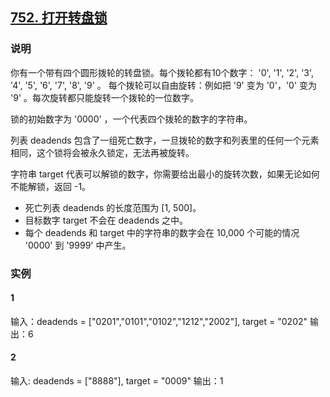 ## [752. 打开转盘锁](https://leetcode-cn.com/problems/open-the-lock/)

### 说明
你有一个带有四个圆形拨轮的转盘锁。每个拨轮都有10个数字： '0', '1', '2', '3', '4', '5', '6', '7', '8', '9' 。
每个拨轮可以自由旋转：例如把 '9' 变为 '0'，'0' 变为 '9' 。每次旋转都只能旋转一个拨轮的一位数字。

锁的初始数字为 '0000' ，一个代表四个拨轮的数字的字符串。

列表 deadends 包含了一组死亡数字，一旦拨轮的数字和列表里的任何一个元素相同，这个锁将会被永久锁定，无法再被旋转。

字符串 target 代表可以解锁的数字，你需要给出最小的旋转次数，如果无论如何不能解锁，返回 -1。

* 死亡列表 deadends 的长度范围为 [1, 500]。
* 目标数字 target 不会在 deadends 之中。
* 每个 deadends 和 target 中的字符串的数字会在 10,000 个可能的情况 '0000' 到 '9999' 中产生。

### 实例
#### 1
输入：deadends = ["0201","0101","0102","1212","2002"], target = "0202"
输出：6

#### 2
输入: deadends = ["8888"], target = "0009"
输出：1